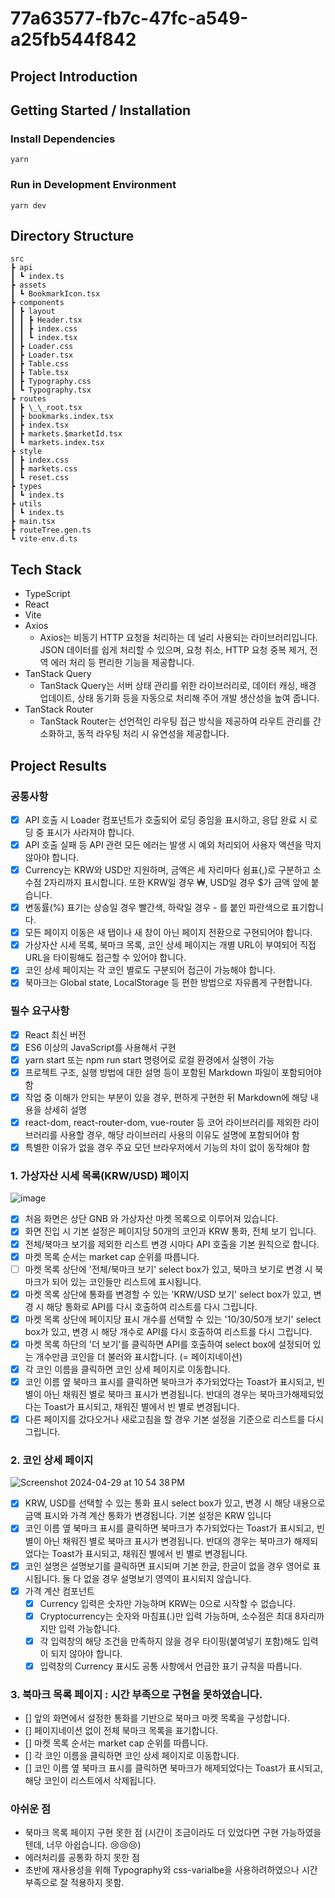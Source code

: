 # 77a63577-fb7c-47fc-a549-a25fb544f842

## Project Introduction

## Getting Started / Installation

### Install Dependencies

```
yarn
```

### Run in Development Environment

```
yarn dev
```

## Directory Structure

```
src
┣ api
┃ ┗ index.ts
┣ assets
┃ ┗ BookmarkIcon.tsx
┣ components
┃ ┣ layout
┃ ┃ ┣ Header.tsx
┃ ┃ ┣ index.css
┃ ┃ ┗ index.tsx
┃ ┣ Loader.css
┃ ┣ Loader.tsx
┃ ┣ Table.css
┃ ┣ Table.tsx
┃ ┣ Typography.css
┃ ┗ Typography.tsx
┣ routes
┃ ┣ \_\_root.tsx
┃ ┣ bookmarks.index.tsx
┃ ┣ index.tsx
┃ ┣ markets.$marketId.tsx
┃ ┗ markets.index.tsx
┣ style
┃ ┣ index.css
┃ ┣ markets.css
┃ ┗ reset.css
┣ types
┃ ┗ index.ts
┣ utils
┃ ┗ index.ts
┣ main.tsx
┣ routeTree.gen.ts
┗ vite-env.d.ts
```

## Tech Stack

- TypeScript
- React
- Vite
- Axios
  - Axios는 비동기 HTTP 요청을 처리하는 데 널리 사용되는 라이브러리입니다. JSON 데이터를 쉽게 처리할 수 있으며, 요청 취소, HTTP 요청 중복 제거, 전역 에러 처리 등 편리한 기능을 제공합니다.
- TanStack Query
  - TanStack Query는 서버 상태 관리를 위한 라이브러리로, 데이터 캐싱, 배경 업데이트, 상태 동기화 등을 자동으로 처리해 주어 개발 생산성을 높여 줍니다.
- TanStack Router
  - TanStack Router는 선언적인 라우팅 접근 방식을 제공하여 라우트 관리를 간소화하고, 동적 라우팅 처리 시 유연성을 제공합니다.



## Project Results

### 공통사항

- [x] API 호출 시 Loader 컴포넌트가 호출되어 로딩 중임을 표시하고, 응답 완료 시 로딩 중 표시가 사라져야 합니다.
- [x] API 호출 실패 등 API 관련 모든 에러는 발생 시 예외 처리되어 사용자 액션을 막지 않아야 합니다.
- [x] Currency는 KRW와 USD만 지원하며, 금액은 세 자리마다 쉼표(,)로 구분하고 소수점 2자리까지 표시합니다. 또한 KRW일 경우 ₩, USD일 경우 $가 금액 앞에 붙습니다.
- [x] 변동률(%) 표기는 상승일 경우 빨간색, 하락일 경우 - 를 붙인 파란색으로 표기합니다.
- [x] 모든 페이지 이동은 새 탭이나 새 창이 아닌 페이지 전환으로 구현되어야 합니다.
- [x] 가상자산 시세 목록, 북마크 목록, 코인 상세 페이지는 개별 URL이 부여되어 직접 URL을 타이핑해도 접근할 수 있어야 합니다.
- [x] 코인 상세 페이지는 각 코인 별로도 구분되어 접근이 가능해야 합니다.
- [x] 북마크는 Global state, LocalStorage 등 편한 방법으로 자유롭게 구현합니다.

### 필수 요구사항

- [x] React 최신 버전
- [x] ES6 이상의 JavaScript를 사용해서 구현
- [x] yarn start 또는 npm run start 명령어로 로컬 환경에서 실행이 가능
- [x] 프로젝트 구조, 실행 방법에 대한 설명 등이 포함된 Markdown 파일이 포함되어야 함
- [x] 작업 중 이해가 안되는 부분이 있을 경우, 편하게 구현한 뒤 Markdown에 해당 내용을 상세히 설명
- [x] react-dom, react-router-dom, vue-router 등 코어 라이브러리를 제외한 라이브러리를 사용할 경우, 해당 라이브러리 사용의 이유도 설명에 포함되어야 함
- [x] 특별한 이유가 없을 경우 주요 모던 브라우저에서 기능의 차이 없이 동작해야 함

### 1. 가상자산 시세 목록(KRW/USD) 페이지

![image](https://github.com/sgsg9447/77a63577-fb7c-47fc-a549-a25fb544f842/assets/87474789/cd841ec0-7361-4aef-87f3-2532b945a0f6)

- [x] 처음 화면은 상단 GNB 와 가상자산 마켓 목록으로 이루어져 있습니다.
- [x] 화면 진입 시 기본 설정은 페이지당 50개의 코인과 KRW 통화, 전체 보기 입니다.
- [x] 전체/북마크 보기를 제외한 리스트 변경 시마다 API 호출을 기본 원칙으로 합니다.
- [x] 마켓 목록 순서는 market cap 순위를 따릅니다.
- [ ] 마켓 목록 상단에 '전체/북마크 보기' select box가 있고, 북마크 보기로 변경 시 북마크가 되어 있는 코인들만 리스트에 표시됩니다.
- [x] 마켓 목록 상단에 통화를 변경할 수 있는 'KRW/USD 보기' select box가 있고, 변경 시 해당 통화로 API를 다시 호출하여 리스트를 다시 그립니다.
- [x] 마켓 목록 상단에 페이지당 표시 개수를 선택할 수 있는 '10/30/50개 보기' select box가 있고, 변경 시 해당 개수로 API를 다시 호출하여 리스트를 다시 그립니다.
- [x] 마켓 목록 하단의 '더 보기'를 클릭하면 API를 호출하여 select box에 설정되어 있는 개수만큼 코인을 더 불러와 표시합니다. (= 페이지네이션)
- [x] 각 코인 이름을 클릭하면 코인 상세 페이지로 이동합니다.
- [x] 코인 이름 옆 북마크 표시를 클릭하면 북마크가 추가되었다는 Toast가 표시되고, 빈별이 아닌 채워진 별로 북마크 표시가 변경됩니다. 반대의 경우는 북마크가해제되었다는 Toast가 표시되고, 채워진 별에서 빈 별로 변경됩니다.
- [x] 다른 페이지를 갔다오거나 새로고침을 할 경우 기본 설정을 기준으로 리스트를 다시 그립니다.

### 2. 코인 상세 페이지

![Screenshot 2024-04-29 at 10 54 38 PM](https://github.com/sgsg9447/77a63577-fb7c-47fc-a549-a25fb544f842/assets/87474789/19a96857-afe5-4049-81f1-a4e0c9241fcc)

- [x] KRW, USD를 선택할 수 있는 통화 표시 select box가 있고, 변경 시 해당 내용으로 금액 표시와 가격 계산 통화가 변경됩니다. 기본 설정은 KRW 입니다
- [x] 코인 이름 옆 북마크 표시를 클릭하면 북마크가 추가되었다는 Toast가 표시되고, 빈별이 아닌 채워진 별로 북마크 표시가 변경됩니다. 반대의 경우는 북마크가 해제되었다는 Toast가 표시되고, 채워진 별에서 빈 별로 변경됩니다.
- [x] 코인 설명은 설명보기를 클릭하면 표시되며 기본 한글, 한글이 없을 경우 영어로 표시됩니다. 둘 다 없을 경우 설명보기 영역이 표시되지 않습니다.
- [x] 가격 계산 컴포넌트
  - [x] Currency 입력은 숫자만 가능하며 KRW는 0으로 시작할 수 없습니다.
  - [x] Cryptocurrency는 숫자와 마침표(.)만 입력 가능하며, 소수점은 최대 8자리까지만 입력 가능합니다.
  - [x] 각 입력창의 해당 조건을 만족하지 않을 경우 타이핑(붙여넣기 포함)해도 입력이 되지 않아야 합니다.
  - [x] 입력창의 Currency 표시도 공통 사항에서 언급한 표기 규칙을 따릅니다.

### 3. 북마크 목록 페이지 : 시간 부족으로 구현을 못하였습니다. 

- [] 앞의 화면에서 설정한 통화를 기반으로 북마크 마켓 목록을 구성합니다.
- [] 페이지네이션 없이 전체 북마크 목록을 표기합니다.
- [] 마켓 목록 순서는 market cap 순위를 따릅니다.
- [] 각 코인 이름을 클릭하면 코인 상세 페이지로 이동합니다.
- [] 코인 이름 옆 북마크 표시를 클릭하면 북마크가 해제되었다는 Toast가 표시되고, 해당 코인이 리스트에서 삭제됩니다.

### 아쉬운 점
- 북마크 목록 페이지 구현 못한 점 (시간이 조금이라도 더 있었다면 구현 가능하였을텐데, 너무 아쉽습니다. 😢😢😢)
- 에러처리를 공통화 하지 못한 점
- 초반에 재사용성을 위해 Typography와 css-varialbe을 사용하려하였으나 시간부족으로 잘 적용하지 못함.